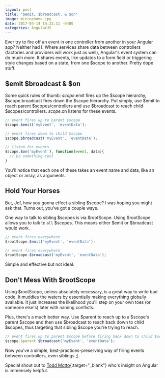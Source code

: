 ```yaml
---
layout: post
title: "$emit, $broadcast, & $on"
image: microphone.jpg
date: 2017-04-14 14:32:11 -0400
categories: AngularJS
---
```

Ever try to fire off an event in one controller from another in your Angular app? Neither had I. Where services share data between controllers (factories and providers will work just as well), Angular's event system can do much more. It shares events, like updates to a form field or triggering style changes based on a state, from one $scope to another. Pretty dope stuff.

## $emit $broadcast & $on

Some quick rules of thumb: $scope.$emit fires up the $scope hierarchy, $scope.broadcast fires down the $scope hierarchy. Put simply, use $emit to reach parent $scopes/controllers and use $broadcast to reach child $scopes/controllers. $scope.$on listens for these events.

```javascript
// event fires up to parent $scope
$scope.$emit('myEvent', 'eventData');

// event fires down to child $scope
$scope.$broadcast('myEvent', 'eventData');

// listen for events
$scope.$on('myEvent'), function(event, data){
  // Do something cool
}
```
You'll notice that each one of these takes an event name and data, like an object or array, as arguments.

## Hold Your Horses

But, Jef, how you gonna effect a sibling $scope? I was hoping you might ask that. Turns out, you've got a couple ways.

One way to talk to sibling $scopes is via $rootScope. Using $rootScope allows you to talk to `all` $scopes. This means either $emit or $broadcast would work.

```javascript
// event fires everywhere
$rootScope.$emit('myEvent', 'eventData');

// event fires everywhere
$rootScope.$broadcast('myEvent', 'eventData');
```

Simple and effective but not ideal.

## Don't Mess With $rootScope

Using $rootScope, unless absolutely necessary, is a great way to write bad code. It muddies the waters by essentially making everything globally available. It just increases the likelihood you'll step on your own toes (or someone else's) later with naming conflicts.

Plus, there's a much better way. Use $parent to reach up to a $scope's parent $scope and then use $broadcast to reach back down to child $scopes, thus targeting that sibling $scope you're trying to reach.

```javascript
// event fires up to parent $scope before firing back down to child $scope
$scope.$parent.$broadcast('myEvent', 'eventData');
```

Now you've a simple, best-practices-preserving way of firing events between controllers, even siblings ;).

Special shout out to [Todd Motto](https://toddmotto.com/all-about-angulars-emit-broadcast-on-publish-subscribing/){:target="_blank"} who's insight on Angular is immensely helpful.
